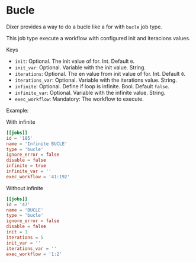 # Bucle

Dixer provides a way to do a bucle like a for with `bucle` job type.

This job type execute a workflow with configured init and iteracions values.

Keys

- `init`: Optional. The init value of for. Int. Default `0`.
- `init_var`: Optional. Variable with the init value. String.
- `iterations`: Optional. The en value from init value of for. Int. Default `0`.
- `iterations_var`: Optional. Variable with the iterations value. String.
- `infinite`: Optional. Define if loop is infinite. Bool. Default `false`.
- `infinite_var`: Optional. Variable with the infinite value. String.
- `exec_workflow`: Mandatory: The workflow to execute.

Example:

With infinite
```toml
[[jobs]]
id = '185'
name = 'Infinite BUCLE'
type = 'bucle'
ignore_error = false
disable = false
infinite = true
infinite_var = ''
exec_workflow = '41:192'
```

Without infinite
```toml
[[jobs]]
id = '47'
name = 'BUCLE'
type = 'bucle'
ignore_error = false
disable = false
init = 1
iterations = 5
init_var = ''
iterations_var = ''
exec_workflow = '1:2'
```